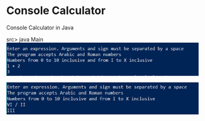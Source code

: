 # Console Calculator
Console Calculator in Java

src> java Main
![alt text](https://github.com/droidhuman/ConsoleCalculator/blob/master/screenshot/screenshot.PNG?raw=true "ARABIC number")

![alt text](https://github.com/droidhuman/ConsoleCalculator/blob/master/screenshot/screenshot2.PNG?raw=true "ROMAN number")